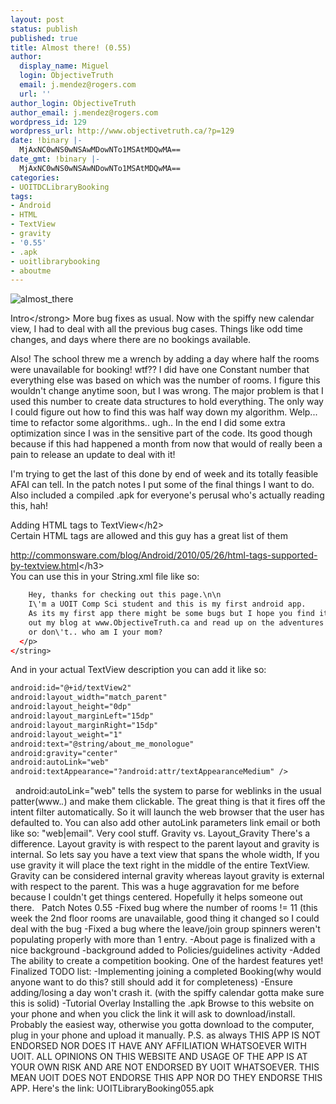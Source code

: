 ```yaml
---
layout: post
status: publish
published: true
title: Almost there! (0.55)
author:
  display_name: Miguel
  login: ObjectiveTruth
  email: j.mendez@rogers.com
  url: ''
author_login: ObjectiveTruth
author_email: j.mendez@rogers.com
wordpress_id: 129
wordpress_url: http://www.objectivetruth.ca/?p=129
date: !binary |-
  MjAxNC0wNS0wNSAwMDowNTo1MSAtMDQwMA==
date_gmt: !binary |-
  MjAxNC0wNS0wNSAwNDowNTo1MSAtMDQwMA==
categories:
- UOITDCLibraryBooking
tags:
- Android
- HTML
- TextView
- gravity
- '0.55'
- .apk
- uoitlibrarybooking
- aboutme
---
```

![almost\_there](http://www.objectivetruth.ca/wp-content/uploads/2014/05/almost_there.jpg)

Intro</strong\>
 More bug fixes as usual. Now with the spiffy new calendar view, I had
to deal with all the previous bug cases. Things like odd time changes,
and days where there are no bookings available.

Also! The school threw me a wrench by adding a day where half the rooms
were unavailable for booking! wtf?? I did have one Constant number that
everything else was based on which was the number of rooms. I figure
this wouldn't change anytime soon, but I was wrong. The major problem is
that I used this number to create data structures to hold everything.
The only way I could figure out how to find this was half way down my
algorithm. Welp... time to refactor some algorithms.. ugh.. In the end I
did some extra optimization since I was in the sensitive part of the
code. Its good though because if this had happened a month from now that
would of really been a pain to release an update to deal with it!

I'm trying to get the last of this done by end of week and its totally
feasible AFAI can tell. In the patch notes I put some of the final
things I want to do. Also included a compiled .apk for everyone's
perusal who's actually reading this, hah!

Adding HTML tags to TextView</h2\>\
 Certain HTML tags are allowed and this guy has a great list of them

http://commonsware.com/blog/Android/2010/05/26/html-tags-supported-by-textview.html</h3\>\
 You can use this in your String.xml file like so:

```xml
    Hey, thanks for checking out this page.\n\n
    I\'m a UOIT Comp Sci student and this is my first android app.
    As its my first app there might be some bugs but I hope you find it actually useful since the old booking system is so archaic.\n\n If you\'re interested you can check
    out my blog at www.ObjectiveTruth.ca and read up on the adventures of getting this thing off the ground. If you have any comments or suggestions feel free to comment there.\n
    or don\'t.. who am I your mom?
  </p>
</string>
```

And in your actual TextView description you can add it like so:

```xml
android:id="@+id/textView2"
android:layout_width="match_parent"
android:layout_height="0dp"
android:layout_marginLeft="15dp"
android:layout_marginRight="15dp"
android:layout_weight="1"
android:text="@string/about_me_monologue"
android:gravity="center"
android:autoLink="web"
android:textAppearance="?android:attr/textAppearanceMedium" />
```
 
android:autoLink="web" tells the system to parse for weblinks in the usual patter(www.*.*) and make them clickable. The great thing is that it fires off the intent filter automatically. So it will launch the web browser that the user has defaulted to. You can also add other autoLink parameters link email or both like so: "web|email". Very cool stuff.
Gravity vs. Layout_Gravity</span></strong></h2>
There's a difference. Layout gravity is with respect to the parent layout and gravity is internal. So lets say you have a text view that spans the whole width, If you use gravity it will place the text right in the middle of the entire TextView. Gravity can be considered internal gravity whereas layout gravity is external with respect to the parent.
This was a huge aggravation for me before because I couldn't get things centered. Hopefully it helps someone out there.
 
Patch Notes 0.55</span></strong></h2>
-Fixed bug where the number of rooms != 11 (this week the 2nd floor rooms are unavailable, good thing it changed so I could deal with the bug
-Fixed a bug where the leave/join group spinners weren't populating properly with more than 1 entry.
-About page is finalized with a nice background
-background added to Policies/guidelines activity
-Added The ability to create a competition booking. One of the hardest features yet!
Finalized TODO list:</span></h3>
-Implementing joining a completed Booking(why would anyone want to do this? still should add it for completeness)
-Ensure adding/losing a day won't crash it. (with the spiffy calendar gotta make sure this is solid)
-Tutorial Overlay
Installing the .apk</h2>
Browse to this website on your phone and when you click the link it will ask to download/install. Probably the easiest way, otherwise you gotta download to the computer, plug in your phone and upload it manually.
P.S. as always
THIS APP IS NOT ENDORSED NOR DOES IT HAVE ANY AFFILIATION WHATSOEVER WITH UOIT. ALL OPINIONS ON THIS WEBSITE AND USAGE OF THE APP IS AT YOUR OWN RISK AND ARE NOT ENDORSED BY UOIT WHATSOEVER. THIS MEAN UOIT DOES NOT ENDORSE THIS APP NOR DO THEY ENDORSE THIS APP.
</span></h1>
Here's the link:
UOITLibraryBooking055.apk</a></h3>
~~~~
